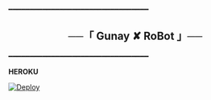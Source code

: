 ━━━━━━━━━━━━━━━━━━━━━━━━━━━━━━━━━

<h2 align="center">
    ──「 Gunay ✘ RoBot 」──
</h2>

━━━━━━━━━━━━━━━━━━━━━━━━━━━━━━━━━

<b>HEROKU</b>

[![Deploy](https://www.herokucdn.com/deploy/button.svg)](https://heroku.com/deploy?template=https://github.com/ElikoAndMee/GunayRoBot)
